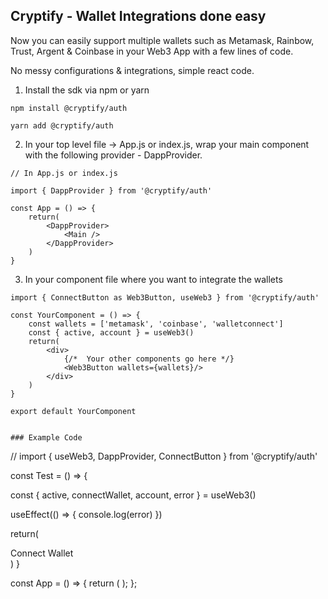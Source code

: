 ## Cryptify - Wallet Integrations done easy

Now you can easily support multiple wallets such as Metamask, Rainbow, Trust, Argent & Coinbase in your Web3 App with a few lines of code.

No messy configurations & integrations, simple react code.

1. Install the sdk via npm or yarn
``` 
npm install @cryptify/auth
```
	yarn add @cryptify/auth 
2. In your top level file -> App.js or index.js, wrap your main component with the following provider - DappProvider.

```
// In App.js or index.js

import { DappProvider } from '@cryptify/auth'

const App = () => {
	return(
		<DappProvider>
			<Main />
		</DappProvider>
	)
}

```
3. In your component file where you want to integrate the wallets
```
import { ConnectButton as Web3Button, useWeb3 } from '@cryptify/auth' 

const YourComponent = () => {
	const wallets = ['metamask', 'coinbase', 'walletconnect']
	const { active, account } = useWeb3()
	return(
		<div>
			{/*  Your other components go here */}
			<Web3Button wallets={wallets}/>
		</div>
	)
}

export default YourComponent


### Example Code
```
// import { useWeb3, DappProvider, ConnectButton } from '@cryptify/auth'

const Test = () => {

  const { active, connectWallet, account, error } = useWeb3()
  
  useEffect(() => {
    console.log(error)
  })

  return(
    <div>
      <ConnectButton>
        Connect Wallet
      </ConnectButton>
    </div>
  )
}

const App = () => {
  return (
    <DappProvider>
      <Test />
    </DappProvider>
  );
};